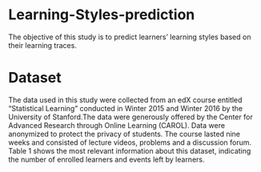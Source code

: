 # Learning-Styles-prediction
The objective of this study is to predict learners’ learning styles based on their learning traces. 
# Dataset
The data used in this study were collected from an edX course entitled “Statistical Learning” conducted in Winter
2015 and Winter 2016 by the University of Stanford.The data were generously offered by the Center for Advanced
Research through Online Learning (CAROL). Data were anonymized to protect the privacy of students.
The course lasted nine weeks and consisted of lecture videos, problems and a discussion forum. Table
1 shows the most relevant information about this dataset, indicating the number of enrolled learners and
events left by learners.
